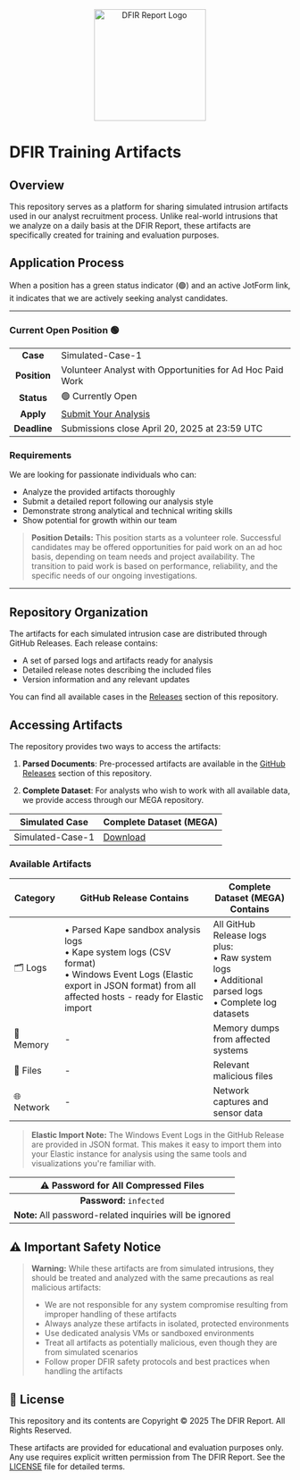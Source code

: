 <div align="center">
  <img src="https://thedfirreport.com/wp-content/uploads/2020/04/cropped-dfir-v1-w.png" width="200" alt="DFIR Report Logo">
</div>

# DFIR Training Artifacts

## Overview
This repository serves as a platform for sharing simulated intrusion artifacts used in our analyst recruitment process. Unlike real-world intrusions that we analyze on a daily basis at the DFIR Report, these artifacts are specifically created for training and evaluation purposes.

## Application Process
When a position has a green status indicator (🟢) and an active JotForm link, it indicates that we are actively seeking analyst candidates.

---

### Current Open Position 🟢

| | |
|:---:|:---|
| **Case** | Simulated-Case-1 |
| **Position** | Volunteer Analyst with Opportunities for Ad Hoc Paid Work |
| **Status** | 🟢 Currently Open |
| **Apply** | [Submit Your Analysis](https://form.jotform.com/250847594571266) |
| **Deadline** | Submissions close April 20, 2025 at 23:59 UTC |

### Requirements
We are looking for passionate individuals who can:
- Analyze the provided artifacts thoroughly
- Submit a detailed report following our analysis style
- Demonstrate strong analytical and technical writing skills
- Show potential for growth within our team

> **Position Details:** This position starts as a volunteer role. Successful candidates may be offered opportunities for paid work on an ad hoc basis, depending on team needs and project availability. The transition to paid work is based on performance, reliability, and the specific needs of our ongoing investigations.

---

## Repository Organization
The artifacts for each simulated intrusion case are distributed through GitHub Releases. Each release contains:
- A set of parsed logs and artifacts ready for analysis
- Detailed release notes describing the included files
- Version information and any relevant updates

You can find all available cases in the [Releases](../../releases/tag/case-1) section of this repository.

## Accessing Artifacts
The repository provides two ways to access the artifacts:

1. **Parsed Documents**: Pre-processed artifacts are available in the [GitHub Releases](../../releases) section of this repository.

2. **Complete Dataset**: For analysts who wish to work with all available data, we provide access through our MEGA repository.

| Simulated Case | Complete Dataset (MEGA) |
|----------------|-----------|
| Simulated-Case-1 | [Download](https://mega.nz/file/IJhl0QgD#uQwoeFjIiLHwL16AS_fxPCX3XZKN8oTso6qiH_K307M) |

### Available Artifacts

| Category | GitHub Release Contains | Complete Dataset (MEGA) Contains |
|----------|-------------|-------------|
| 🗂️ Logs | • Parsed Kape sandbox analysis logs<br>• Kape system logs (CSV format)<br>• Windows Event Logs (Elastic export in JSON format) from all affected hosts - ready for Elastic import | All GitHub Release logs plus:<br>• Raw system logs<br>• Additional parsed logs<br>• Complete log datasets |
| 💾 Memory | - | Memory dumps from affected systems |
| 📁 Files | - | Relevant malicious files |
| 🌐 Network | - | Network captures and sensor data |

> **Elastic Import Note:** The Windows Event Logs in the GitHub Release are provided in JSON format. This makes it easy to import them into your Elastic instance for analysis using the same tools and visualizations you're familiar with.

| ⚠️ Password for All Compressed Files |
|:-----------------------------------:|
| **Password:** `infected` |
| **Note:** All password-related inquiries will be ignored |

## ⚠️ Important Safety Notice

> **Warning:** While these artifacts are from simulated intrusions, they should be treated and analyzed with the same precautions as real malicious artifacts:
> - We are not responsible for any system compromise resulting from improper handling of these artifacts
> - Always analyze these artifacts in isolated, protected environments
> - Use dedicated analysis VMs or sandboxed environments
> - Treat all artifacts as potentially malicious, even though they are from simulated scenarios
> - Follow proper DFIR safety protocols and best practices when handling the artifacts

## 📜 License

This repository and its contents are Copyright © 2025 The DFIR Report. All Rights Reserved.

These artifacts are provided for educational and evaluation purposes only. Any use requires explicit written permission from The DFIR Report. See the [LICENSE](LICENSE) file for detailed terms.
